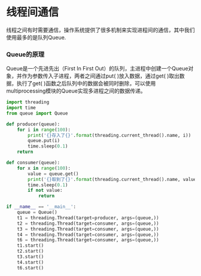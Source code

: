 # 线程间通信



线程之间有时需要通信，操作系统提供了很多机制来实现进程间的通信，其中我们使用最多的是队列Queue.

### Queue的原理

Queue是一个先进先出（First In First Out）的队列，主进程中创建一个Queue对象，并作为参数传入子进程，两者之间通过put( )放入数据，通过get( )取出数据，执行了get( )函数之后队列中的数据会被同时删除，可以使用multiprocessing模块的Queue实现多进程之间的数据传递。

```python
import threading
import time
from queue import Queue

def producer(queue):
    for i in range(100):
        print('{}存入了{}'.format(threading.current_thread().name, i))
        queue.put(i)
        time.sleep(0.1)
    return

def consumer(queue):
    for x in range(100):
        value = queue.get()
        print('{}取到了{}'.format(threading.current_thread().name, value))
        time.sleep(0.1)
        if not value:
            return

if __name__ == '__main__':
    queue = Queue()
    t1 = threading.Thread(target=producer, args=(queue,))
    t2 = threading.Thread(target=consumer, args=(queue,))
    t3 = threading.Thread(target=consumer, args=(queue,))
    t4 = threading.Thread(target=consumer, args=(queue,))
    t6 = threading.Thread(target=consumer, args=(queue,))
    t1.start()
    t2.start()
    t3.start()
    t4.start()
    t6.start()
```



